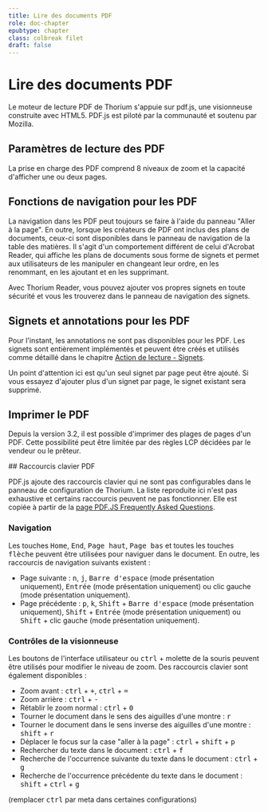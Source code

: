 ```yaml
---
title: Lire des documents PDF
role: doc-chapter
epubtype: chapter
class: colbreak filet
draft: false
---
```


#  Lire des documents PDF

Le moteur de lecture PDF de Thorium s'appuie sur pdf.js, une visionneuse construite avec HTML5. PDF.js est piloté par la communauté et soutenu par Mozilla.

<section class="filet">

## Paramètres de lecture des PDF

La prise en charge des PDF comprend 8 niveaux de zoom et la capacité d'afficher une ou deux pages.

</section>
<section class="filet">

## Fonctions de navigation pour les PDF

La navigation dans les PDF peut toujours se faire à l'aide du panneau "Aller à la page". En outre, lorsque les créateurs de PDF ont inclus des plans de documents, ceux-ci sont disponibles dans le panneau de navigation de la table des matières. Il s'agit d'un comportement différent de celui d'Acrobat Reader, qui affiche les plans de documents sous forme de signets et permet aux utilisateurs de les manipuler en changeant leur ordre, en les renommant, en les ajoutant et en les supprimant.

Avec Thorium Reader, vous pouvez ajouter vos propres signets en toute sécurité et vous les trouverez dans le panneau de navigation des signets.

</section>
<section class="filet">

## Signets et annotations pour les PDF

Pour l'instant, les annotations ne sont pas disponibles pour les PDF. Les signets sont entièrement implémentés et peuvent être créés et utilisés comme détaillé dans le chapitre [Action de lecture - Signets](../230_bookmarks/index.xhtml).

Un point d'attention ici est qu'un seul signet par page peut être ajouté. Si vous essayez d'ajouter plus d'un signet par page, le signet existant sera supprimé.

</section>
<section class="filet">

## Imprimer le PDF

Depuis la version 3.2, il est possible d'imprimer des plages de pages d'un PDF. Cette possibilité peut être limitée par des règles LCP décidées par le vendeur ou le prêteur.

</section>
<section class="filet">

## Raccourcis clavier PDF

PDF.js ajoute des raccourcis clavier qui ne sont pas configurables dans le panneau de configuration de Thorium. La liste reproduite ici n'est pas exhaustive et certains raccourcis peuvent ne pas fonctionner. Elle est copiée à partir de la [page PDF.JS Frequently Asked Questions](https://github.com/mozilla/pdf.js/wiki/Frequently-Asked-Questions#what-are-the-pdfjs-keyboard-shortcuts).

</section>
<section class="filet">

### Navigation

Les touches <kbd>Home</kbd>, <kbd>End</kbd>, <kbd>Page haut</kbd>, <kbd>Page bas</kbd> et toutes les touches <kbd>flèche</kbd> peuvent être utilisées pour naviguer dans le document. En outre, les raccourcis de navigation suivants existent :

* Page suivante : <kbd>n</kbd>, <kbd>j</kbd>, <kbd>Barre d'espace</kbd> (mode présentation uniquement), <kbd>Entrée</kbd> (mode présentation uniquement) ou clic gauche (mode présentation uniquement).
* Page précédente : <kbd>p</kbd>, <kbd>k</kbd>, <kbd>Shift</kbd> + <kbd>Barre d'espace</kbd> (mode présentation uniquement), <kbd>Shift</kbd> + <kbd>Entrée</kbd> (mode présentation uniquement) ou <kbd>Shift</kbd> + clic gauche (mode présentation uniquement).

</section>
<section class="filet">

### Contrôles de la visionneuse

Les boutons de l'interface utilisateur ou <kbd>ctrl</kbd> + molette de la souris peuvent être utilisés pour modifier le niveau de zoom. Des raccourcis clavier sont également disponibles :

* Zoom avant : <kbd>ctrl</kbd> + <kbd>+</kbd>, <kbd>ctrl</kbd> + <kbd>=</kbd>
* Zoom arrière : <kbd>ctrl</kbd> + <kbd>-</kbd>
* Rétablir le zoom normal : <kbd>ctrl</kbd> + <kbd>0</kbd>
* Tourner le document dans le sens des aiguilles d'une montre : <kbd>r</kbd>
* Tourner le document dans le sens inverse des aiguilles d'une montre : <kbd>shift</kbd> + <kbd>r</kbd>
* Déplacer le focus sur la case "aller à la page" : <kbd>ctrl</kbd> + <kbd>shift</kbd> + <kbd>p</kbd>
* Rechercher du texte dans le document : <kbd>ctrl</kbd> + <kbd>f</kbd>
* Recherche de l'occurrence suivante du texte dans le document : <kbd>ctrl</kbd> + <kbd>g</kbd>
* Recherche de l'occurrence précédente du texte dans le document : <kbd>shift</kbd> + <kbd>ctrl</kbd> + <kbd>g</kbd>

(remplacer <kbd>ctrl</kbd> par meta dans certaines configurations)

</section>
